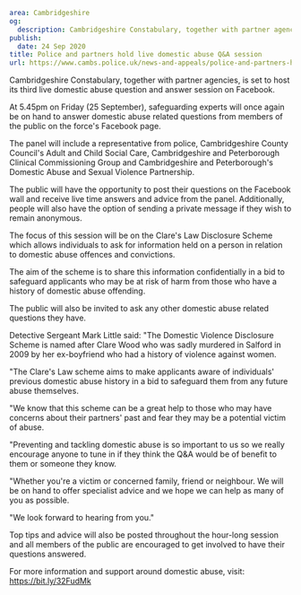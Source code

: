 ```yaml
area: Cambridgeshire
og:
  description: Cambridgeshire Constabulary, together with partner agencies, is set to host its third live domestic abuse question and answer session on Facebook.
publish:
  date: 24 Sep 2020
title: Police and partners hold live domestic abuse Q&A session
url: https://www.cambs.police.uk/news-and-appeals/police-and-partners-hold-live-domestic-abuse-qa-session-1
```

Cambridgeshire Constabulary, together with partner agencies, is set to host its third live domestic abuse question and answer session on Facebook.

At 5.45pm on Friday (25 September), safeguarding experts will once again be on hand to answer domestic abuse related questions from members of the public on the force's Facebook page.

The panel will include a representative from police, Cambridgeshire County Council's Adult and Child Social Care, Cambridgeshire and Peterborough Clinical Commissioning Group and Cambridgeshire and Peterborough's Domestic Abuse and Sexual Violence Partnership.

The public will have the opportunity to post their questions on the Facebook wall and receive live time answers and advice from the panel. Additionally, people will also have the option of sending a private message if they wish to remain anonymous.

The focus of this session will be on the Clare's Law Disclosure Scheme which allows individuals to ask for information held on a person in relation to domestic abuse offences and convictions.

The aim of the scheme is to share this information confidentially in a bid to safeguard applicants who may be at risk of harm from those who have a history of domestic abuse offending.

The public will also be invited to ask any other domestic abuse related questions they have.

Detective Sergeant Mark Little said: "The Domestic Violence Disclosure Scheme is named after Clare Wood who was sadly murdered in Salford in 2009 by her ex-boyfriend who had a history of violence against women.

"The Clare's Law scheme aims to make applicants aware of individuals' previous domestic abuse history in a bid to safeguard them from any future abuse themselves.

"We know that this scheme can be a great help to those who may have concerns about their partners' past and fear they may be a potential victim of abuse.

"Preventing and tackling domestic abuse is so important to us so we really encourage anyone to tune in if they think the Q&A would be of benefit to them or someone they know.

"Whether you're a victim or concerned family, friend or neighbour. We will be on hand to offer specialist advice and we hope we can help as many of you as possible.

"We look forward to hearing from you."

Top tips and advice will also be posted throughout the hour-long session and all members of the public are encouraged to get involved to have their questions answered.

For more information and support around domestic abuse, visit: https://bit.ly/32FudMk
